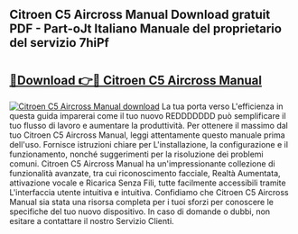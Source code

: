 ## Citroen C5 Aircross Manual Download gratuit PDF - Part-oJt Italiano Manuale del proprietario del servizio 7hiPf

# <h2><a href="http://dfah7hj.blite.top/?on=Citroen+C5+Aircross+Manual">🔗Download 👉🔴 Citroen C5 Aircross Manual</a></h2>

[![Citroen C5 Aircross Manual download](https://i.imgur.com/lujVjoI.png)](http://dfah7hj.blite.top/?on=Citroen+C5+Aircross+Manual)
La tua porta verso L'efficienza in questa guida imparerai come il tuo nuovo REDDDDDDD può semplificare il tuo flusso di lavoro e aumentare la produttività. Per ottenere il massimo dal tuo Citroen C5 Aircross Manual, leggi attentamente questo manuale prima dell'uso. Fornisce istruzioni chiare per L'installazione, la configurazione e il funzionamento, nonché suggerimenti per la risoluzione dei problemi comuni. Citroen C5 Aircross Manual ha un'impressionante collezione di funzionalità avanzate, tra cui riconoscimento facciale, Realtà Aumentata, attivazione vocale e Ricarica Senza Fili, tutte facilmente accessibili tramite L'interfaccia utente intuitiva e intuitiva. Confidiamo che Citroen C5 Aircross Manual sia stata una risorsa completa per i tuoi sforzi per conoscere le specifiche del tuo nuovo dispositivo. In caso di domande o dubbi, non esitare a contattare il nostro Servizio Clienti.
